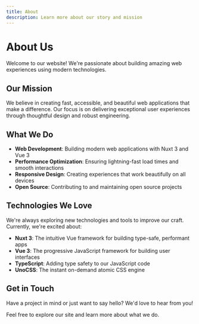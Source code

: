 ```yaml
---
title: About
description: Learn more about our story and mission
---
```


# About Us

Welcome to our website! We're passionate about building amazing web experiences using modern technologies.

## Our Mission

We believe in creating fast, accessible, and beautiful web applications that make a difference. Our focus is on delivering exceptional user experiences through thoughtful design and robust engineering.

## What We Do

- **Web Development**: Building modern web applications with Nuxt 3 and Vue 3
- **Performance Optimization**: Ensuring lightning-fast load times and smooth interactions
- **Responsive Design**: Creating experiences that work beautifully on all devices
- **Open Source**: Contributing to and maintaining open source projects

## Technologies We Love

We're always exploring new technologies and tools to improve our craft. Currently, we're excited about:

- **Nuxt 3**: The intuitive Vue framework for building type-safe, performant apps
- **Vue 3**: The progressive JavaScript framework for building user interfaces
- **TypeScript**: Adding type safety to our JavaScript code
- **UnoCSS**: The instant on-demand atomic CSS engine

## Get in Touch

Have a project in mind or just want to say hello? We'd love to hear from you!

Feel free to explore our site and learn more about what we do.
